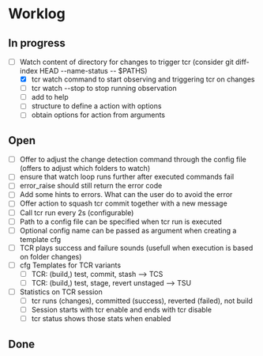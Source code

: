 # Worklog

## In progress

* [ ] Watch content of directory for changes to trigger tcr (consider git diff-index HEAD  --name-status -- $PATHS)
  * [x] tcr watch command to start observing and triggering tcr on changes
  * [ ] tcr watch --stop to stop running observation
  * [ ] add to help
  * [ ] structure to define a action with options
  * [ ] obtain options for action from arguments

## Open

* [ ] Offer to adjust the change detection command through the config file (offers to adjust which folders to watch)
* [ ] ensure that watch loop runs further after executed commands fail
* [ ] error_raise should still return the error code
* [ ] Add some hints to errors. What can the user do to avoid the error
* [ ] Offer action to squash tcr commit together with a new message
* [ ] Call tcr run every 2s (configurable)
* [ ] Path to a config file can be specified when tcr run is executed
* [ ] Optional config name can be passed as argument when creating a template cfg
* [ ] TCR plays success and failure sounds (usefull when execution is based on folder changes)
* [ ] cfg Templates for TCR variants
  * [ ] TCR: (build,) test, commit, stash --> TCS
  * [ ] TCR: (build,) test, stage, revert unstaged --> TSU
* [ ] Statistics on TCR session
  * [ ] tcr runs (changes), committed (success), reverted (failed), not build
  * [ ] Session starts with tcr enable and ends with tcr disable
  * [ ] tcr status shows those stats when enabled

## Done
